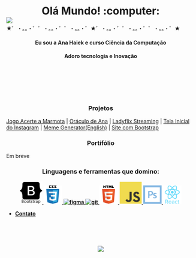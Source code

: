 <h1 align="center">Olá Mundo! :computer: <img align="left" src="https://github.com/anahaiek/anahaiek/assets/88678265/85b6ec08-ef37-4604-adfb-eea109d2bf11" width=250px /></h1> 

★゜・。。・゜゜・。。・゜゜・。。・゜★゜・。。・゜゜・。。・゜゜・。。・゜★


<p align="center">
<h4 align="center">Eu sou a Ana Haiek e curso Ciência da Computação </h4>
<h4 align="center">Adoro tecnologia e Inovação</h4>
</p> 
 &nbsp;
   

   
 &nbsp;
   
 &nbsp;  
 <p align="center">
<h3 align="center">Projetos</h3>
</p>

 <a align="center"> [Jogo Acerte a Marmota](https://anahaiek.github.io/whackaMole)</a> |  <a align="right">[Oráculo de Ana](https://anahaiek.github.io/oraculodeana/)</a>
 | <a align="center"> [Ladyflix Streaming](https://anahaiek.github.io/clone-da-netflix-o-ladyflix/)</a> | <a align="right">[Tela Inicial do Instagram](https://anahaiek.github.io/tela-inicial-instagram/)</a>
 | <a align="center"> [Meme Generator(English)](https://anahaiek.github.io/MemeGenerator/)</a>  |  <a align="right">[Site com Bootstrap](https://anahaiek.github.io/pagina-web-com-bootstrap/)</a> 

<h3 align="center">Portifólio</h3>
Em breve
<h3 align="center">Linguagens e ferramentas que domino:</h3>
<b>
<p align="center"> <a href="https://getbootstrap.com" target="_blank" rel="noreferrer"> <img src="https://raw.githubusercontent.com/devicons/devicon/master/icons/bootstrap/bootstrap-plain-wordmark.svg" alt="bootstrap" width="60" height="60"/> </a> 
<a href="https://www.w3schools.com/css/" target="_blank" rel="noreferrer"> <img src="https://raw.githubusercontent.com/devicons/devicon/master/icons/css3/css3-original-wordmark.svg" alt="css3" width="50" height="50"/> </a> 
<a href="https://www.figma.com/" target="_blank" rel="noreferrer"> <img src="https://www.vectorlogo.zone/logos/figma/figma-icon.svg" alt="figma" width="50" height="50"/> </a> 
<a href="https://git-scm.com/" target="_blank" rel="noreferrer"> <img src="https://www.vectorlogo.zone/logos/git-scm/git-scm-icon.svg" alt="git" width="50" height="50"/> </a> 
<a href="https://www.w3.org/html/" target="_blank" rel="noreferrer"> <img src="https://raw.githubusercontent.com/devicons/devicon/master/icons/html5/html5-original-wordmark.svg" alt="html5" width="50" height="50"/> </a> 
<a href="https://developer.mozilla.org/en-US/docs/Web/JavaScript" target="_blank" rel="noreferrer"> <img src="https://raw.githubusercontent.com/devicons/devicon/master/icons/javascript/javascript-original.svg" alt="javascript" width="60" height="60"/> </a>
<a href="https://www.photoshop.com/en" target="_blank" rel="noreferrer"> <img src="https://raw.githubusercontent.com/devicons/devicon/master/icons/photoshop/photoshop-line.svg" alt="photoshop" width="50" height="50"/> </a>
<a href="https://reactjs.org/" target="_blank" rel="noreferrer"> <img src="https://raw.githubusercontent.com/devicons/devicon/master/icons/react/react-original-wordmark.svg" alt="react" width="50" height="50"/> </a>
</p>

* <a align="right">[Contato](https://www.linkedin.com/in/anahaiek/)</a> 
 
 &nbsp;
   
 &nbsp;
   
 
 <p align ="center">
<img align="center" src="https://github.com/anahaiek/anahaiek/assets/88678265/bfa50ce8-9bb2-4761-91fe-90be97790cd6" width=400px  />
 </p>

 
